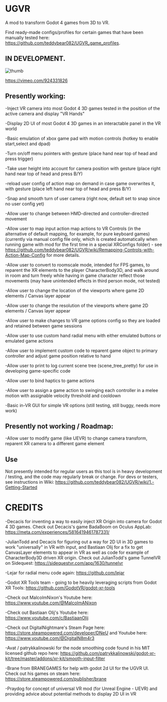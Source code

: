 # UGVR
 A mod to transform Godot 4 games from 3D to VR.

 Find ready-made configs/profiles for certain games that have been manually tested here: https://github.com/teddybear082/UGVR_game_profiles.

## IN DEVELOPMENT.
![thumb](https://github.com/teddybear082/UGVR/assets/87204721/2a7b55f6-605f-47ab-9964-d838c543f3a6)

https://vimeo.com/924331826

## Presently working:

-Inject VR camera into most Godot 4 3D games tested in the position of the active camera and display "VR Hands"

-Display 2D UI of most Godot 4 3D games in an interactable panel in the VR world

-Basic emulation of xbox game pad with motion controls (hotkey to enable start,select and dpad)

-Turn on/off menu pointers with gesture (place hand near top of head and press trigger)

-Take user height into account for camera position with gesture (place right hand near top of head and press B/Y)

-reload user config of action map on demand in case game overwrites it, with gesture (place left hand near top of head and press B/Y)

-Snap and smooth turn of user camera (right now, default set to snap since no user config yet)

-Allow user to change between HMD-directed and controller-directed movement

-Allow user to map input action map actions to VR Controls (in the alternative of default mapping, for example, for pure keyboard games) (currently via manual config file only, which is created automatically when running game with mod for the first time in a special XRConfigs folder)  - see https://github.com/teddybear082/UGVR/wiki/Remapping-Controls-with-Action-Map-Config for more details.

-Allow user to convert to roomscale mode, intended for FPS games, to reparent the XR elements to the player CharacterBody3D, and walk around in room and turn freely while having in game character reflect those movements (may have unintended effects in third person mode, not tested)

-Allow user to change the location of the viewports where game 2D elements / Canvas layer appear

-Allow user to change the resolution of the viewports where game 2D elements / Canvas layer appear

-Allow user to make changes to VR game options config so they are loaded and retained between game sessions

-Allow user to use custom hand radial menu with either emulated buttons or emulated game actions 

-Allow user to implement custom code to reparent game object to primary controller and adjust game position relative to hand

-Allow user to print to log current scene tree (scene_tree_pretty) for use in developing game-specific code

-Allow user to bind haptics to game actions

-Allow user to assign a game action to swinging each controller in a melee motion with assignable velocity threshold and cooldown

-Basic in-VR GUI for simple VR options (still testing, still buggy, needs more work)

## Presently not working / Roadmap:

-Allow user to modify game (like UEVR) to change camera transform, reparent XR camera to a different game element

## Use

Not presently intended for regular users as this tool is in heavy development / testing, and the code may regularly break or change. For devs or testers, see instructions in Wiki: https://github.com/teddybear082/UGVR/wiki/1.-Getting-Started

# CREDITS

-Decacis for inventing a way to easily inject XR Origin into camera for Godot 4 3D games.  Check out Decacis's game BadaBoom on Oculus AppLab: https://meta.com/experiences/5816419461787331/

-JulianTodd and Decacis for figuring out a way for 2D UI in 3D games to work "universally" in VR with input, and Bastiaan Olij for a fix to get CanvasLayer elements to appear in VR as well as code for example of CharacterBody3D driven XR origin.  Check out JulianTodd's game TunnelVR on Sidequest: https://sidequestvr.com/app/1630/tunnelvr

-Lejar for radial menu code again: https://github.com/lejar 

-Godot XR Tools team - going to be heavily leveraging scripts from Godot XR Tools: https://github.com/GodotVR/godot-xr-tools

 -Check out MalcolmNixon's Youtube here: https://www.youtube.com/@MalcolmANixon

 -Check out Bastiaan Olij's Youtube here: https://www.youtube.com/c/BastiaanOlij

 -Check out DigitalNightmare's Steam Page here: https://store.steampowered.com/developer/DNeU and Youtube here: https://www.youtube.com/@DigitalN8m4r3

-Avat / patrykkalinowski for the node smoothing code found in his MIT licensed github repo here: https://github.com/patrykkalinowski/godot-xr-kit/tree/master/addons/xr-kit/smooth-input-filter

-Brane from BRANEGAMES for help with godot 2d UI for the UGVR UI. Check out his games on steam here: https://store.steampowered.com/publisher/brane

-Praydog for concept of universal VR mod (for Unreal Engine - UEVR) and providing advice about potential methods to display 2D UI in VR
